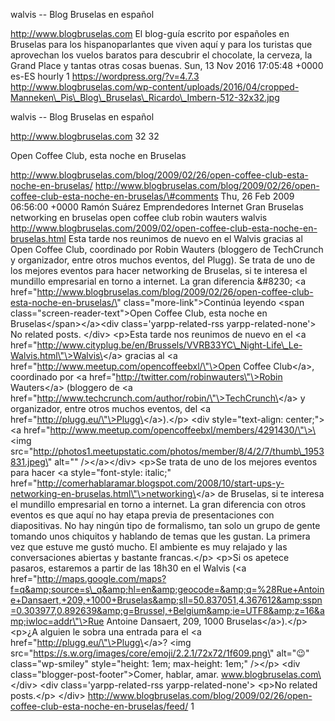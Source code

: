 walvis -- Blog Bruselas en español

http://www.blogbruselas.com El blog-guía escrito por españoles en
Bruselas para los hispanoparlantes que viven aquí y para los turistas
que aprovechan los vuelos baratos para descubrir el chocolate, la
cerveza, la Grand Place y tantas otras cosas buenas. Sun, 13 Nov 2016
17:05:48 +0000 es-ES hourly 1 https://wordpress.org/?v=4.7.3
http://www.blogbruselas.com/wp-content/uploads/2016/04/cropped-Manneken\_Pis\_Blog\_Bruselas\_Ricardo\_Imbern-512-32x32.jpg

walvis -- Blog Bruselas en español

http://www.blogbruselas.com 32 32

Open Coffee Club, esta noche en Bruselas

http://www.blogbruselas.com/blog/2009/02/26/open-coffee-club-esta-noche-en-bruselas/
http://www.blogbruselas.com/blog/2009/02/26/open-coffee-club-esta-noche-en-bruselas/\#comments
Thu, 26 Feb 2009 06:56:00 +0000 Ramón Suárez Emprendedores Internet Gran
Bruselas networking en bruselas open coffee club robin wauters walvis
http://www.blogbruselas.com/2009/02/open-coffee-club-esta-noche-en-bruselas.html
Esta tarde nos reunimos de nuevo en el Walvis gracias al Open Coffee
Club, coordinado por Robin Wauters (bloggero de TechCrunch y
organizador, entre otros muchos eventos, del Plugg). Se trata de uno de
los mejores eventos para hacer networking de Bruselas, si te interesa el
mundillo empresarial en torno a internet. La gran diferencia &\#8230;
\<a
href=\"http://www.blogbruselas.com/blog/2009/02/26/open-coffee-club-esta-noche-en-bruselas/\"
class=\"more-link\"\>Continúa leyendo \<span
class=\"screen-reader-text\"\>Open Coffee Club, esta noche en
Bruselas\</span\>\</a\>\<div class=\'yarpp-related-rss
yarpp-related-none\'\> No related posts. \</div\> \<p\>Esta tarde nos
reunimos de nuevo en el \<a
href=\"http://www.cityplug.be/en/Brussels/VVRB33YC\_Night-Life\_Le-Walvis.html\"\>Walvis\</a\>
gracias al \<a href=\"http://www.meetup.com/opencoffeebxl/\"\>Open
Coffee Club\</a\>, coordinado por \<a
href=\"http://twitter.com/robinwauters\"\>Robin Wauters\</a\> (bloggero
de \<a
href=\"http://www.techcrunch.com/author/robin/\"\>TechCrunch\</a\> y
organizador, entre otros muchos eventos, del \<a
href=\"http://plugg.eu/\"\>Plugg\</a\>).\</p\> \<div style=\"text-align:
center;\"\>\<a
href=\"http://www.meetup.com/opencoffeebxl/members/4291430/\"\>\<img
src=\"http://photos1.meetupstatic.com/photos/member/8/4/2/7/thumb\_1953831.jpeg\"
alt=\"\" /\>\</a\>\</div\> \<p\>Se trata de uno de los mejores eventos
para hacer \<a style=\"font-style: italic;\"
href=\"http://comerhablaramar.blogspot.com/2008/10/start-ups-y-networking-en-bruselas.html\"\>networking\</a\>
de Bruselas, si te interesa el mundillo empresarial en torno a internet.
La gran diferencia con otros eventos es que aquí no hay etapa previa de
presentaciones con diapositivas. No hay ningún tipo de formalismo, tan
solo un grupo de gente tomando unos chiquitos y hablando de temas que
les gustan. La primera vez que estuve me gustó mucho. El ambiente es muy
relajado y las conversaciones abiertas y bastante francas.\</p\> \<p\>Si
os apetece pasaros, estaremos a partir de las 18h30 en el Walvis (\<a
href=\"http://maps.google.com/maps?f=q&amp;source=s\_q&amp;hl=en&amp;geocode=&amp;q=%28Rue+Antoine+Dansaert,+209,+1000+Bruselas&amp;sll=50.837051,4.367612&amp;sspn=0.303977,0.892639&amp;g=Brussel,+Belgium&amp;ie=UTF8&amp;z=16&amp;iwloc=addr\"\>Rue
Antoine Dansaert, 209, 1000 Bruselas\</a\>).\</p\> \<p\>¿A alguien le
sobra una entrada para el \<a href=\"http://plugg.eu/\"\>Plugg\</a\>?
\<img src=\"https://s.w.org/images/core/emoji/2.2.1/72x72/1f609.png\"
alt=\"😉\" class=\"wp-smiley\" style=\"height: 1em; max-height: 1em;\"
/\>\</p\> \<div class=\"blogger-post-footer\"\>Comer, hablar, amar.
www.blogbruselas.com\</div\> \<div class=\'yarpp-related-rss
yarpp-related-none\'\> \<p\>No related posts.\</p\> \</div\>
http://www.blogbruselas.com/blog/2009/02/26/open-coffee-club-esta-noche-en-bruselas/feed/
1
